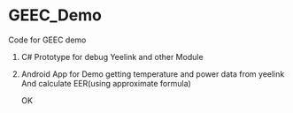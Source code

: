# GEEC_Demo
Code for GEEC demo

1. C# Prototype for debug Yeelink and other Module

2. Android App for Demo getting temperature and power data from yeelink
	And calculate EER(using approximate formula)

	OK